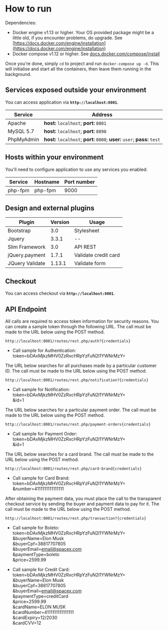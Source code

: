 # How to run #

Dependencies:

  * Docker engine v1.13 or higher. Your OS provided package might be a little old, if you encounter problems, do upgrade. See [https://docs.docker.com/engine/installation](https://docs.docker.com/engine/installation)
  * Docker compose v1.12 or higher. See [docs.docker.com/compose/install](https://docs.docker.com/compose/install/)

Once you're done, simply `cd` to project and run `docker-compose up -d`. This will initialise and start all the containers, then leave them running in the background.

## Services exposed outside your environment ##

You can access application via **`http://localhost:8001`**.

Service|Address
------|---------
Apache|**host:** `localhost`; **port:** `8801`
MySQL 5.7|**host:** `localhost`; **port:** `8890`
PhpMyAdmin|**host:** `localhost`; **port:** `8000`; **user:** `user`; **pass:** `test`

## Hosts within your environment ##

You'll need to configure application to use any services you enabled:

Service|Hostname|Port number
------|---------|-----------
php-fpm|php-fpm|9000

## Design and external plugins ##
Plugin|Version|Usage
------|---------|---------
Bootstrap|3.0|Stylesheet
Jquery|3.3.1|--
Slim Framework|3.0|API REST
jQuery.payment|1.7.1|Validate credit card
JQuery Validate|1.13.1|Validate form

## Checkout ##
You can access checkout via **`http://localhost:8001`**.

## API Endpoint ##
All calls are required to access token information for security reasons. You can create a sample token through the following URL. The call must be made to the URL below using the POST method.  
```
http://localhost:8001/routes/rest.php/auth?{credentials}
```
* Call sample for Authentication:  
token=bDAxMjkzMHV0ZzRxcHRpYzFuN2l1YWNrMzY=

The URL below searches for all purchases made by a particular customer ID. The call must be made to the URL below using the POST method.
```
http://localhost:8001/routes/rest.php/notification?{credentials}
```
* Call sample for Notification:  
token=bDAxMjkzMHV0ZzRxcHRpYzFuN2l1YWNrMzY=  
&id=1

The URL below searches for a particular payment order. The call must be made to the URL below using the POST method.  
```
http://localhost:8001/routes/rest.php/payment-orders{credentials}
```
* Call sample for Payment Order:  
token=bDAxMjkzMHV0ZzRxcHRpYzFuN2l1YWNrMzY=  
&id=1

The URL below searches for a card brand. The call must be made to the URL below using the POST method.  
```
http://localhost:8001/routes/rest.php/card-brand{credentials}
```
* Call sample for Card Brand:  
token=bDAxMjkzMHV0ZzRxcHRpYzFuN2l1YWNrMzY=  
&number=4111111111111111

After obtaining the payment data, you must place the call to the transparent checkout service by sending the buyer and payment data to pay for it. The call must be made to the URL below using the POST method.  
```
http://localhost:8001/routes/rest.php/transaction?{credentials}
```
* Call sample for Boleto:  
token=bDAxMjkzMHV0ZzRxcHRpYzFuN2l1YWNrMzY=  
&buyerName=Elon Musk  
&buyerCpf=38817707805  
&buyerEmail=email@spacex.com  
&paymentType=boleto  
&price=2599.99  

* Call sample for Credit Card:  
token=bDAxMjkzMHV0ZzRxcHRpYzFuN2l1YWNrMzY=  
&buyerName=Elon Musk  
&buyerCpf=38817707805  
&buyerEmail=email@spacex.com  
&paymentType=creditCard  
&price=2599.99  
&cardName=ELON MUSK  
&cardNumber=4111111111111111  
&cardExpiry=12/2030  
&cardCVV=12
